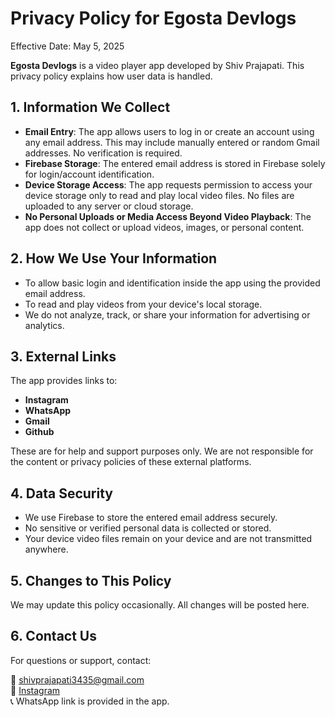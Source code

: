 # Privacy Policy for Egosta Devlogs

Effective Date: May 5, 2025

**Egosta Devlogs** is a video player app developed by Shiv Prajapati. This privacy policy explains how user data is handled.

## 1. Information We Collect

- **Email Entry**: The app allows users to log in or create an account using any email address. This may include manually entered or random Gmail addresses. No verification is required.
- **Firebase Storage**: The entered email address is stored in Firebase solely for login/account identification.
- **Device Storage Access**: The app requests permission to access your device storage only to read and play local video files. No files are uploaded to any server or cloud storage.
- **No Personal Uploads or Media Access Beyond Video Playback**: The app does not collect or upload videos, images, or personal content.

## 2. How We Use Your Information

- To allow basic login and identification inside the app using the provided email address.
- To read and play videos from your device's local storage.
- We do not analyze, track, or share your information for advertising or analytics.

## 3. External Links

The app provides links to:
- **Instagram**
- **WhatsApp**
- **Gmail**
- **Github**

These are for help and support purposes only. We are not responsible for the content or privacy policies of these external platforms.

## 4. Data Security

- We use Firebase to store the entered email address securely.
- No sensitive or verified personal data is collected or stored.
- Your device video files remain on your device and are not transmitted anywhere.

## 5. Changes to This Policy

We may update this policy occasionally. All changes will be posted here.

## 6. Contact Us

For questions or support, contact:

📧 shivprajapati3435@gmail.com  
📱 [Instagram](https://www.instagram.com/egosta.devlogs)  
📞 WhatsApp link is provided in the app.
